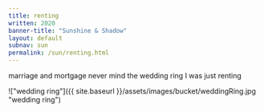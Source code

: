 ```yaml
---
title: renting
written: 2020
banner-title: "Sunshine & Shadow" 
layout: default
subnav: sun
permalink: /sun/renting.html
---
```



<div class="poem">
marriage and mortgage  
never mind the wedding ring  
I was just renting
</div>


!["wedding ring"]({{ site.baseurl }}/assets/images/bucket/weddingRing.jpg "wedding ring")
